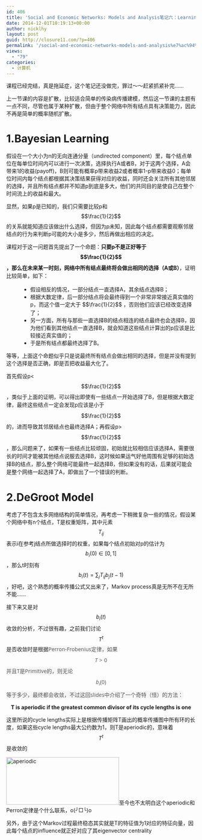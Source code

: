 ```yaml
---
id: 406
title: 'Social and Economic Networks: Models and Analysis笔记六：Learning on Networks'
date: 2014-12-01T10:19:13+00:00
author: nicklhy
layout: post
guid: http://closure11.com/?p=406
permalink: '/social-and-economic-networks-models-and-analysis%e7%ac%94%e8%ae%b0%e5%85%ad%ef%bc%9alearning-on-networks/'
views:
  - "79"
categories:
  - 计算机
---
```

课程已经完结，真是拖延症，这个笔记还没做完，罪过～～赶紧抓紧补完&hellip;&hellip; 

上一节课的内容是扩散，比较适合简单的传染病传播建模，然后这一节课的主题有一点不同，尽管也属于某种扩散，但由于整个网络中所有结点具有决策能力，因此不再是简单的概率随机扩散。 

# 1.Bayesian Learning
  


假设在一个大小为n的无向连通分量（undirected component）里，每个结点单位在每单位时间内可以进行一次决策，选择执行A或者B，对于这两个选择，A会带来1的收益(payoff)，B则可能有概率p带来收益2或者概率1-p带来收益0；每单位时间内每个结点都根据其决策结果获得对应的收益，同时还会关注所有其他邻居的选择，并且所有结点都并不知道p到底是多大，他们的共同目的是使自己在整个时间流上的收益和最大。 

显然，如果p是已知的，我们只需要比较p和 $$\frac{1}{2}$$ 的关系就能知道应该做出什么选择，但因为p未知，因此每个结点都需要观察邻居结点的行为来判断p可能的大小是多少，然后再做出相应的决定。 

课程对于这一问题首先提出了一个命题：**只要p不是正好等于**<span style="line-height: 20.7999992370605px;"><strong> $$\frac{1}{2}$$ ，那么在未来某一时刻，网络中所有结点最终将会做出相同的选择（A或B）</strong>，证明比较简单，如下：</span> 

<ul style="margin-left: 40px;">
  <li>
    假设相反的情况，一部分结点一直选择A，其余结点选择B；
  </li>
  <li>
    根据大数定律，后一部分结点将会最终得到一个非常非常接近真实值的p，而这个值一定大于<span style="line-height: 20.7999992370605px;"> $$\frac{1}{2}$$ ，否则他们应该已经改变选择了；</span>
  </li>
  <li>
    另一方面，所有与那些一直选择B的结点相连的结点最终也会选择B，因为他们看到其他结点一直选择B，就会知道这些结点计算出的p应该是比较接近真实值的；
  </li>
  <li>
    于是所有结点都最终选择了B。
  </li>
</ul>

等等，上面这个命题似乎只是说最终所有结点会做出相同的选择，但是并没有提到这个选择是否正确，即是否把收益最大化了。 

首先假设p< <span style="line-height: 20.7999992370605px;">$$\frac{1}{2}$$ ，类似于上面的证明，可以得出即使有一些结点一开始选择了B，但是根据大数定律，最终这些结点一定会发现p应该是小于 $$\frac{1}{2}$$ 的，进而导致其邻居结点也最终选择A；再假设p> $$\frac{1}{2}$$ ，那么问题来了，如果有一些结点比较顽固，初始就比较相信应该选择A，需要很长的时间才能被其他结点说服去选择B，这时候如果运气好他周围有足够的初始选择B的结点，那么整个网络可能最终一起选择B，但如果没有的话，后果就可能会是整个网络一起选择了A，即做出了一个错误的判断。</span> 

# 2.DeGroot Model
  


考虑了不包含太多网络结构的简单情况，再考虑一下稍微复杂一些的情况，假设某个网络中有n个结点，T是权重矩阵，其中元素 $$T_{ij}$$ 表示i在参考j结点所做选择时的权重，如果每个结点初始对p的估计为 $$b_i(0)\in[0,1]$$ ，那么t时刻有 $$b_i(t)=\sum_jT_{ij}b_j(t-1)$$ ，好吧，这个熟悉的概率传播公式又出来了，Markov process真是无所不在无所不能&hellip;&hellip; 

接下来又是对 $$b_i(t)$$ 收敛的分析，不过很有趣，之前我们讨论 $$T^t$$ 是否收敛时是根据<span style="color: rgb(85, 85, 85); font-family: 'Open Sans', sans-serif; font-size: 14px; line-height: 21px; background-color: rgb(246, 246, 246);">Perron-Frobenius定律，如果 $$T>0$$ 并且T是Primitive的，则无论 $$b_i(0)$$ 等于多少，最终都会收敛，不过这回slides中介绍了一个奇特（怪）的方法：</span> 

<p style="text-align: center;">
  <strong>T is aperiodic if the greatest common divisor&nbsp;of its cycle lengths is one</strong>


这里所说的cycle lengths实际上是根据传播矩阵T画出的概率传播图中所有环的长度，如果这些cycle lengths最大公约数为1，则T是aperiodic的，意味着 $$T^t$$ 是收敛的 

[<img alt="aperiodic" class="aligncenter size-medium wp-image-482" height="126" src="http://closure11.com/wp-content/uploads/2014/12/aperiodic-300x126.png" width="300" srcset="http://closure11.com/wp-content/uploads/2014/12/aperiodic-300x126.png 300w, http://closure11.com/wp-content/uploads/2014/12/aperiodic-690x291.png 690w, http://closure11.com/wp-content/uploads/2014/12/aperiodic.png 735w" sizes="(max-width: 300px) 100vw, 300px" />](http://closure11.com/wp-content/uploads/2014/12/aperiodic.png)至今也不太明白这个aperiodic和Perron定律是个什么联系，o(╯□╰)o 

另外，由于这个Markov过程最终稳态其实就是T的特征值为1对应的特征向量，因此每个结点的influence就正好对应了其eigenvector centrality